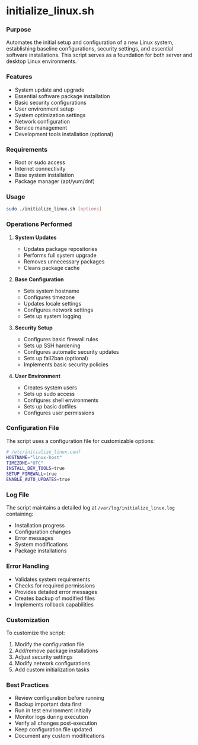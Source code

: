# initialize_linux.sh

### Purpose
Automates the initial setup and configuration of a new Linux system, establishing baseline configurations, security settings, and essential software installations. This script serves as a foundation for both server and desktop Linux environments.

### Features
- System update and upgrade
- Essential software package installation
- Basic security configurations
- User environment setup
- System optimization settings
- Network configuration
- Service management
- Development tools installation (optional)

### Requirements
- Root or sudo access
- Internet connectivity
- Base system installation
- Package manager (apt/yum/dnf)

### Usage
```bash
sudo ./initialize_linux.sh [options]
```

### Operations Performed

1. **System Updates**
   - Updates package repositories
   - Performs full system upgrade
   - Removes unnecessary packages
   - Cleans package cache

2. **Base Configuration**
   - Sets system hostname
   - Configures timezone
   - Updates locale settings
   - Configures network settings
   - Sets up system logging

3. **Security Setup**
   - Configures basic firewall rules
   - Sets up SSH hardening
   - Configures automatic security updates
   - Sets up fail2ban (optional)
   - Implements basic security policies

4. **User Environment**
   - Creates system users
   - Sets up sudo access
   - Configures shell environments
   - Sets up basic dotfiles
   - Configures user permissions

### Configuration File
The script uses a configuration file for customizable options:
```bash
# /etc/initialize_linux.conf
HOSTNAME="linux-host"
TIMEZONE="UTC"
INSTALL_DEV_TOOLS=true
SETUP_FIREWALL=true
ENABLE_AUTO_UPDATES=true
```

### Log File
The script maintains a detailed log at `/var/log/initialize_linux.log` containing:
- Installation progress
- Configuration changes
- Error messages
- System modifications
- Package installations

### Error Handling
- Validates system requirements
- Checks for required permissions
- Provides detailed error messages
- Creates backup of modified files
- Implements rollback capabilities

### Customization
To customize the script:
1. Modify the configuration file
2. Add/remove package installations
3. Adjust security settings
4. Modify network configurations
5. Add custom initialization tasks

### Best Practices
- Review configuration before running
- Backup important data first
- Run in test environment initially
- Monitor logs during execution
- Verify all changes post-execution
- Keep configuration file updated
- Document any custom modifications
